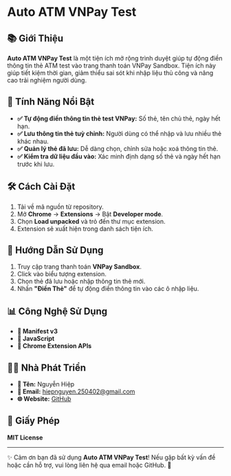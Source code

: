 # Auto ATM VNPay Test

## 📚 Giới Thiệu

**Auto ATM VNPay Test** là một tiện ích mở rộng trình duyệt giúp tự động điền thông tin thẻ ATM test vào trang thanh toán VNPay Sandbox. Tiện ích này giúp tiết kiệm thời gian, giảm thiểu sai sót khi nhập liệu thủ công và nâng cao trải nghiệm người dùng.

## 🚀 Tính Năng Nổi Bật

- **✅ Tự động điền thông tin thẻ test VNPay:** Số thẻ, tên chủ thẻ, ngày hết hạn.
- **✅ Lưu thông tin thẻ tuỳ chỉnh:** Người dùng có thể nhập và lưu nhiều thẻ khác nhau.
- **✅ Quản lý thẻ đã lưu:** Dễ dàng chọn, chỉnh sửa hoặc xoá thông tin thẻ.
- **✅ Kiểm tra dữ liệu đầu vào:** Xác minh định dạng số thẻ và ngày hết hạn trước khi lưu.

## 🛠️ Cách Cài Đặt

1. Tải về mã nguồn từ repository.
2. Mở **Chrome** → **Extensions** → Bật **Developer mode**.
3. Chọn **Load unpacked** và trỏ đến thư mục extension.
4. Extension sẽ xuất hiện trong danh sách tiện ích.

## 📝 Hướng Dẫn Sử Dụng

1. Truy cập trang thanh toán **VNPay Sandbox**.
2. Click vào biểu tượng extension.
3. Chọn thẻ đã lưu hoặc nhập thông tin thẻ mới.
4. Nhấn **"Điền Thẻ"** để tự động điền thông tin vào các ô nhập liệu.

## 📊 Công Nghệ Sử Dụng

- **🔹 Manifest v3**
- **🔹 JavaScript**
- **🔹 Chrome Extension APIs**

## 🧑‍💻 Nhà Phát Triển

- **👤 Tên:** Nguyễn Hiệp
- **📧 Email:** [hiepnguyen.250402@gmail.com](mailto:hiepnguyen.250402@gmail.com)
- **🌐 Website:** [GitHub](https://github.com/ThanhHiep25)

## 📜 Giấy Phép

**MIT License**

---

✨ Cảm ơn bạn đã sử dụng **Auto ATM VNPay Test**! Nếu gặp bất kỳ vấn đề hoặc cần hỗ trợ, vui lòng liên hệ qua email hoặc GitHub. 🚀

